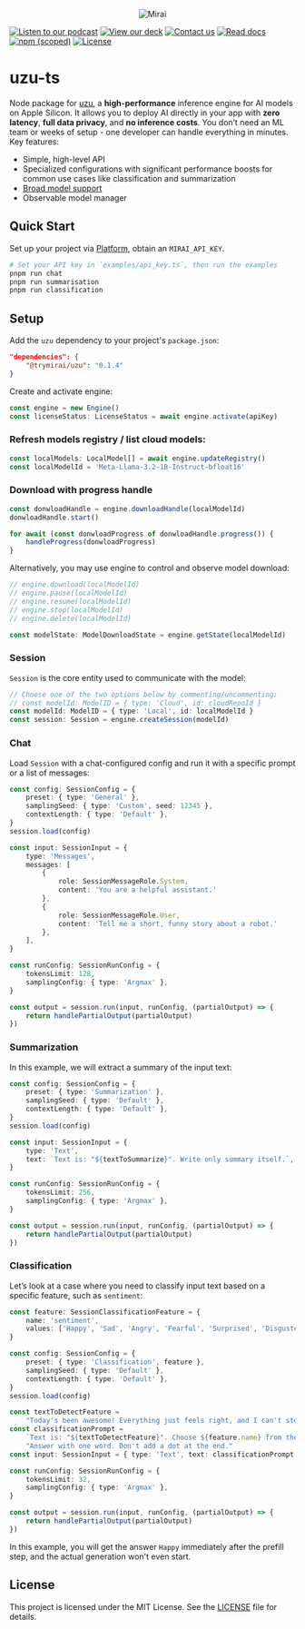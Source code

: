 <p align="center">
  <picture>
    <img alt="Mirai" src="https://artifacts.trymirai.com/social/github/uzu-typescript.jpg" style="max-width: 100%;">
  </picture>
</p>

<a href="https://artifacts.trymirai.com/social/about_us.mp3"><img src="https://img.shields.io/badge/Listen-Podcast-red" alt="Listen to our podcast"></a>
<a href="https://docsend.com/v/76bpr/mirai2025"><img src="https://img.shields.io/badge/View-Deck-red" alt="View our deck"></a>
<a href="mailto:alexey@getmirai.co,dima@getmirai.co,aleksei@getmirai.co?subject=Interested%20in%20Mirai"><img src="https://img.shields.io/badge/Send-Email-green" alt="Contact us"></a>
<a href="https://docs.trymirai.com/components/inference-engine"><img src="https://img.shields.io/badge/Read-Docs-blue" alt="Read docs"></a>
[![npm (scoped)](https://img.shields.io/npm/v/%40trymirai%2Fuzu)](https://www.npmjs.com/package/@trymirai/uzu)
[![License](https://img.shields.io/badge/License-MIT-blue)](LICENSE)

# uzu-ts

Node package for [uzu](https://github.com/trymirai/uzu), a **high-performance** inference engine for AI models on Apple Silicon. It allows you to deploy AI directly in your app with **zero latency**, **full data privacy**, and **no inference costs**. You don’t need an ML team or weeks of setup - one developer can handle everything in minutes. Key features:

- Simple, high-level API
- Specialized configurations with significant performance boosts for common use cases like classification and summarization
- [Broad model support](https://trymirai.com/models)
- Observable model manager

## Quick Start

Set up your project via [Platform](https://platform.trymirai.com), obtain an `MIRAI_API_KEY`.

```bash
# Set your API key in `examples/api_key.ts`, then run the examples
pnpm run chat
pnpm run summarisation
pnpm run classification
```

## Setup

Add the `uzu` dependency to your project's `package.json`:

```json
"dependencies": {
    "@trymirai/uzu": "0.1.4"
}
```

Create and activate engine:

```ts
const engine = new Engine()
const licenseStatus: LicenseStatus = await engine.activate(apiKey)
```

### Refresh models registry / list cloud models:

```ts
const localModels: LocalModel[] = await engine.updateRegistry()
const localModelId = 'Meta-Llama-3.2-1B-Instruct-bfloat16'
```

### Download with progress handle

```ts
const donwloadHandle = engine.downloadHandle(localModelId)
donwloadHandle.start()

for await (const donwloadProgress of donwloadHandle.progress()) {
    handleProgress(donwloadProgress)
}
```

Alternatively, you may use engine to control and observe model download:

```ts
// engine.download(localModelId)
// engine.pause(localModelId)
// engine.resume(localModelId)
// engine.stop(localModelId)
// engine.delete(localModelId)

const modelState: ModelDownloadState = engine.getState(localModelId)
```

### Session

`Session` is the core entity used to communicate with the model:

```ts
// Choose one of the two options below by commenting/uncommenting:
// const modelId: ModelID = { type: 'Cloud', id: cloudRepoId }
const modelId: ModelID = { type: 'Local', id: localModelId }
const session: Session = engine.createSession(modelId)
```

### Chat

Load `Session` with a chat-configured config and run it with a specific prompt or a list of messages:

```ts
const config: SessionConfig = {
    preset: { type: 'General' },
    samplingSeed: { type: 'Custom', seed: 12345 },
    contextLength: { type: 'Default' },
}
session.load(config)
```

```ts
const input: SessionInput = {
    type: 'Messages',
    messages: [
        {
            role: SessionMessageRole.System,
            content: 'You are a helpful assistant.'
        },
        {
            role: SessionMessageRole.User,
            content: 'Tell me a short, funny story about a robot.'
        },
    ],
}
```

```ts
const runConfig: SessionRunConfig = {
    tokensLimit: 128,
    samplingConfig: { type: 'Argmax' },
}
```

```ts
const output = session.run(input, runConfig, (partialOutput) => {
    return handlePartialOutput(partialOutput)
})
```

### Summarization

In this example, we will extract a summary of the input text:

```ts
const config: SessionConfig = {
    preset: { type: 'Summarization' },
    samplingSeed: { type: 'Default' },
    contextLength: { type: 'Default' },
}
session.load(config)
```

```ts
const input: SessionInput = {
    type: 'Text',
    text: `Text is: "${textToSummarize}". Write only summary itself.`,
}
```

```ts
const runConfig: SessionRunConfig = {
    tokensLimit: 256,
    samplingConfig: { type: 'Argmax' },
}
```

```ts
const output = session.run(input, runConfig, (partialOutput) => {
    return handlePartialOutput(partialOutput)
})
```

### Classification

Let’s look at a case where you need to classify input text based on a specific feature, such as `sentiment`:

```ts
const feature: SessionClassificationFeature = {
    name: 'sentiment',
    values: ['Happy', 'Sad', 'Angry', 'Fearful', 'Surprised', 'Disgusted'],
}
```

```ts
const config: SessionConfig = {
    preset: { type: 'Classification', feature },
    samplingSeed: { type: 'Default' },
    contextLength: { type: 'Default' },
}
session.load(config)
```

```ts
const textToDetectFeature =
    "Today's been awesome! Everything just feels right, and I can't stop smiling."
const classificationPrompt =
    `Text is: "${textToDetectFeature}". Choose ${feature.name} from the list: ${feature.values.join(', ')}. ` +
    "Answer with one word. Don't add a dot at the end."
const input: SessionInput = { type: 'Text', text: classificationPrompt }
```

```ts
const runConfig: SessionRunConfig = {
    tokensLimit: 32,
    samplingConfig: { type: 'Argmax' },
}
```

```ts
const output = session.run(input, runConfig, (partialOutput) => {
    return handlePartialOutput(partialOutput)
})
```

In this example, you will get the answer `Happy` immediately after the prefill step, and the actual generation won't even start.

## License

This project is licensed under the MIT License. See the [LICENSE](LICENSE) file for details.


